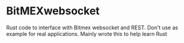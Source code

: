 # BitMEXwebsocket

Rust code to interface with Bitmex websocket and REST. Don't use as example for real applications. Mainly wrote this to help learn Rust
